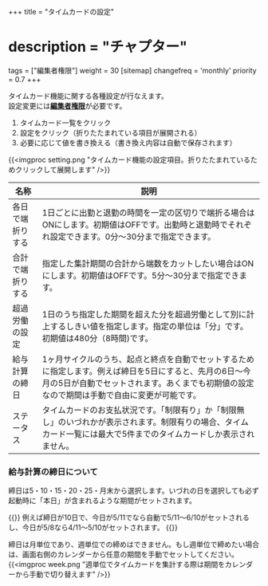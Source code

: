 +++
title = "タイムカードの設定"
# description = "チャプター"
tags = ["編集者権限"]
weight = 30
[sitemap]
  changefreq = 'monthly'
  priority = 0.7
+++

タイムカード機能に関する各種設定が行なえます。  
設定変更には[**編集者権限**](/org/staff/rank/)が必要です。

1. タイムカード一覧をクリック
1. 設定をクリック（折りたたまれている項目が展開される）
1. 必要に応じて値を書き換える（書き換え内容は自動で保存されます）

{{<imgproc setting.png "タイムカード機能の設定項目。折りたたまれているためクリックして展開します" />}}

|名称|説明|
|---|---|
|各日で端折りする|1日ごとに出勤と退勤の時間を一定の区切りで端折る場合はONにします。初期値はOFFです。出勤時と退勤時でそれぞれ設定できます。0分〜30分まで指定できます。|
|合計で端折りする|指定した集計期間の合計から端数をカットしたい場合はONにします。初期値はOFFです。5分〜30分まで指定できます。|
|超過労働の設定|1日のうち指定した期間を超えた分を超過労働として別に計上するしきい値を指定します。指定の単位は「分」です。初期値は480分（8時間)です。|
|給与計算の締日|1ヶ月サイクルのうち、起点と終点を自動でセットするために指定します。例えば締日を5日にすると、先月の6日〜今月の5日が自動でセットされます。あくまでも初期値の設定なので期間は手動で自由に変更が可能です。|
|ステータス|タイムカードのお支払状況です。「制限有り」か「制限無し」のいづれかが表示されます。制限有りの場合、タイムカード一覧には最大で5件までのタイムカードしか表示されません。|

### 給与計算の締日について

締日は5・10・15・20・25・月末から選択します。いづれの日を選択しても必ず起動時に「本日」が含まれるような期間がセットされます。  

{{<alice pos="left" icon="default">}}
例えば締日が10日で、今日が5/11でなら自動で5/11〜6/10がセットされるし、今日が5/8なら4/11〜5/10がセットされます。
{{</alice>}}

締日は月単位であり、週単位での締めはできません。もし週単位で締めたい場合は、画面右側のカレンダーから任意の期間を手動でセットしてください。
{{<imgproc week.png "週単位でタイムカードを集計する際は期間をカレンダーから手動で切り替えます" />}}
